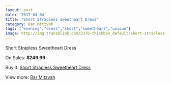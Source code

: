 ```yaml
---
layout: post
date: '2017-04-04'
title: "Short Strapless Sweetheart Dress"
category: Bar Mitzvah
tags: ["evening","dress","short","sweetheart","unique"]
image: http://img.transblink.com/3370-thickbox_default/short-strapless-sweetheart-dress.jpg
---
```

Short Strapless Sweetheart Dress

On Sales: **$249.99**
<a href="https://www.transblink.com/en/bar-mitzvah/1064-short-strapless-sweetheart-dress.html"><amp-img layout="responsive" width="600" height="600" src="//img.transblink.com/3370-thickbox_default/short-strapless-sweetheart-dress.jpg" alt="Short Strapless Sweetheart Dress 0" /></a>
<a href="https://www.transblink.com/en/bar-mitzvah/1064-short-strapless-sweetheart-dress.html"><amp-img layout="responsive" width="600" height="600" src="//img.transblink.com/3374-thickbox_default/short-strapless-sweetheart-dress.jpg" alt="Short Strapless Sweetheart Dress 1" /></a>
<a href="https://www.transblink.com/en/bar-mitzvah/1064-short-strapless-sweetheart-dress.html"><amp-img layout="responsive" width="600" height="600" src="//img.transblink.com/3373-thickbox_default/short-strapless-sweetheart-dress.jpg" alt="Short Strapless Sweetheart Dress 2" /></a>
<a href="https://www.transblink.com/en/bar-mitzvah/1064-short-strapless-sweetheart-dress.html"><amp-img layout="responsive" width="600" height="600" src="//img.transblink.com/3372-thickbox_default/short-strapless-sweetheart-dress.jpg" alt="Short Strapless Sweetheart Dress 3" /></a>
<a href="https://www.transblink.com/en/bar-mitzvah/1064-short-strapless-sweetheart-dress.html"><amp-img layout="responsive" width="600" height="600" src="//img.transblink.com/3371-thickbox_default/short-strapless-sweetheart-dress.jpg" alt="Short Strapless Sweetheart Dress 4" /></a>

Buy it: [Short Strapless Sweetheart Dress](https://www.transblink.com/en/bar-mitzvah/1064-short-strapless-sweetheart-dress.html "Short Strapless Sweetheart Dress")

View more: [Bar Mitzvah](https://www.transblink.com/en/2-bar-mitzvah "Bar Mitzvah")